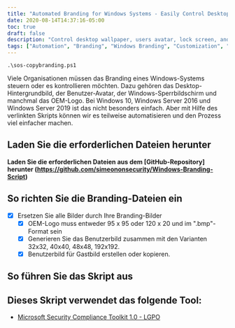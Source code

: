 ```yaml
---
title: "Automated Branding for Windows Systems - Easily Control Desktop, Lock Screen, and More"
date: 2020-08-14T14:37:16-05:00
toc: true
draft: false
description: "Control desktop wallpaper, users avatar, lock screen, and OEM logo with ease on Windows 10 and Server systems using a partially automated script."
tags: ["Automation", "Branding", "Windows Branding", "Customization", "Windows Customization", "Windows 10", "Windows Server 2016", "Windows Server 2019", "Powershell", "Script", "Windows System Branding", "Desktop Wallpaper", "Users Avatar", "Windows Lock Screen", "OEM Logo", "Microsoft Security Compliance Toolkit 1.0", "Organization Branding", "System Customization", "IT Automation", "Security Compliance"]
---
```

```
.\sos-copybranding.ps1
```

  Viele Organisationen müssen das Branding eines Windows-Systems steuern oder es kontrollieren möchten. Dazu gehören das Desktop-Hintergrundbild, der Benutzer-Avatar, der Windows-Sperrbildschirm und manchmal das OEM-Logo. Bei Windows 10, Windows Server 2016 und Windows Server 2019 ist das nicht besonders einfach. Aber mit Hilfe des verlinkten Skripts können wir es teilweise automatisieren und den Prozess viel einfacher machen.  ## Laden Sie die erforderlichen Dateien herunter  **Laden Sie die erforderlichen Dateien aus dem [GitHub-Repository] herunter (https://github.com/simeononsecurity/Windows-Branding-Script)**  ## So richten Sie die Branding-Dateien ein  - [X] Ersetzen Sie alle Bilder durch Ihre Branding-Bilder   - [X] OEM-Logo muss entweder 95 x 95 oder 120 x 20 und im ".bmp"-Format sein   - [X] Generieren Sie das Benutzerbild zusammen mit den Varianten 32x32, 40x40, 48x48, 192x192.   - [X] Benutzerbild für Gastbild erstellen oder kopieren.  ## So führen Sie das Skript aus  ## Dieses Skript verwendet das folgende Tool:  - [Microsoft Security Compliance Toolkit 1.0 - LGPO](https://www.microsoft.com/en-us/download/details.aspx?id=55319)